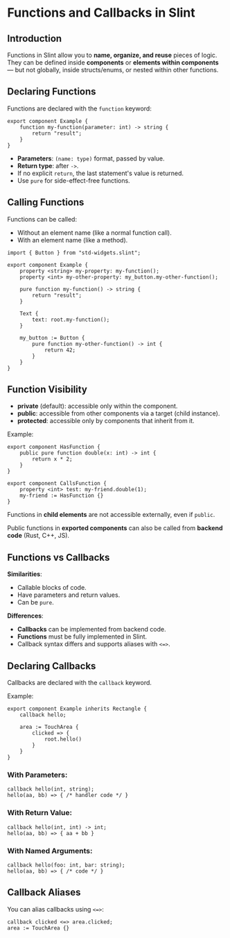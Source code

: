 # Functions and Callbacks in Slint

## Introduction
Functions in Slint allow you to **name, organize, and reuse** pieces of logic.  
They can be defined inside **components** or **elements within components** — but not globally, inside structs/enums, or nested within other functions.


## Declaring Functions
Functions are declared with the `function` keyword:

```slint
export component Example {
    function my-function(parameter: int) -> string {
        return "result";
    }
}
```
- **Parameters**: `(name: type)` format, passed by value.
- **Return type**: after `->`.
- If no explicit `return`, the last statement's value is returned.
- Use `pure` for side-effect-free functions.


## Calling Functions
Functions can be called:
- Without an element name (like a normal function call).
- With an element name (like a method).

```slint
import { Button } from "std-widgets.slint";

export component Example {
    property <string> my-property: my-function();
    property <int> my-other-property: my_button.my-other-function();

    pure function my-function() -> string {
        return "result";
    }

    Text {
        text: root.my-function();
    }

    my_button := Button {
        pure function my-other-function() -> int {
            return 42;
        }
    }
}
```


## Function Visibility
- **private** (default): accessible only within the component.
- **public**: accessible from other components via a target (child instance).
- **protected**: accessible only by components that inherit from it.

Example:
```slint
export component HasFunction {
    public pure function double(x: int) -> int {
        return x * 2;
    }
}

export component CallsFunction {
    property <int> test: my-friend.double(1);
    my-friend := HasFunction {}
}
```

Functions in **child elements** are not accessible externally, even if `public`.

Public functions in **exported components** can also be called from **backend code** (Rust, C++, JS).


## Functions vs Callbacks
**Similarities**:
- Callable blocks of code.
- Have parameters and return values.
- Can be `pure`.

**Differences**:
- **Callbacks** can be implemented from backend code.
- **Functions** must be fully implemented in Slint.
- Callback syntax differs and supports aliases with `<=>`.


## Declaring Callbacks
Callbacks are declared with the `callback` keyword.

Example:
```slint
export component Example inherits Rectangle {
    callback hello;

    area := TouchArea {
        clicked => {
            root.hello()
        }
    }
}
```

### With Parameters:
```slint
callback hello(int, string);
hello(aa, bb) => { /* handler code */ }
```

### With Return Value:
```slint
callback hello(int, int) -> int;
hello(aa, bb) => { aa + bb }
```

### With Named Arguments:
```slint
callback hello(foo: int, bar: string);
hello(aa, bb) => { /* code */ }
```


## Callback Aliases
You can alias callbacks using `<=>`:
```slint
callback clicked <=> area.clicked;
area := TouchArea {}
```


